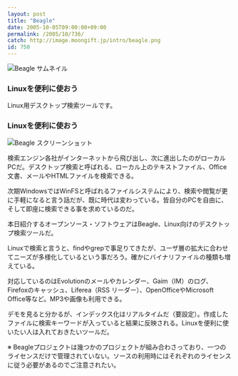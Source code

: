 ```yaml
---
layout: post
title: "Beagle"
date: 2005-10-05T09:00:00+09:00
permalink: /2005/10/736/
catch: http://image.moongift.jp/intro/beagle.png
id: 750
---
```

 ![Beagle サムネイル](http://image.moongift.jp/intro/beagle.s.png "Beagle サムネイル")
  

### Linuxを便利に使おう
  
Linux用デスクトップ検索ツールです。  
<!--more-->  

### Linuxを便利に使おう
  

![Beagle スクリーンショット](http://image.moongift.jp/intro/beagle.png "Beagle スクリーンショット")

  

検索エンジン各社がインターネットから飛び出し、次に進出したのがローカルPCだ。デスクトップ検索と呼ばれる、ローカル上のテキストファイル、Office文書、メールやHTMLファイルを検索できる。

  

次期WindowsではWinFSと呼ばれるファイルシステムにより、検索や閲覧が更に手軽になると言う話だが、既に時代は変わっている。皆自分のPCを自由に、そして即座に検索できる事を求めているのだ。

  

本日紹介するオープンソース・ソフトウェアはBeagle、Linux向けのデスクトップ検索ツールだ。

  

Linuxで検索と言うと、findやgrepで事足りてきたが、ユーザ層の拡大に合わせてニーズが多様化しているという事だろう。確かにバイナリファイルの種類も増えている。

  

対応しているのはEvolutionのメールやカレンダー、Gaim（IM）のログ、Firefoxのキャッシュ、Liferea（RSS リーダー）、OpenOfficeやMicrosoft Office等など。MP3や画像も利用できる。

  

デモを見ると分かるが、インデックス化はリアルタイムだ（要設定）。作成したファイルに検索キーワードが入っていると結果に反映される。Linuxを便利に使いたい人は入れておきたいツールだ。

  

※ Beagleプロジェクトは幾つかのプロジェクトが組み合わさっており、一つのライセンスだけで管理されていない。ソースの利用時にはそれぞれのライセンスに従う必要があるのでご注意されたい。

